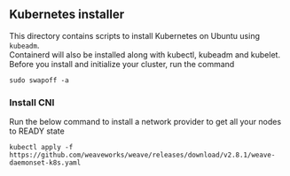 ## Kubernetes installer
This directory contains scripts to install Kubernetes on Ubuntu using `kubeadm`.   
Containerd will also be installed along with kubectl, kubeadm and kubelet. Before you install and initialize your cluster, run the command   
```
sudo swapoff -a
```
### Install CNI
Run the below command to install a network provider to get all your nodes to READY state
```
kubectl apply -f https://github.com/weaveworks/weave/releases/download/v2.8.1/weave-daemonset-k8s.yaml
```